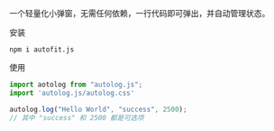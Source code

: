 一个轻量化小弹窗，无需任何依赖，一行代码即可弹出，并自动管理状态。

安装

```shell
npm i autofit.js
```

使用

```js
import aotolog from "autolog.js";
import 'autolog.js/autolog.css'

autolog.log("Hello World", "success", 2500);
// 其中 "success" 和 2500 都是可选项
```
